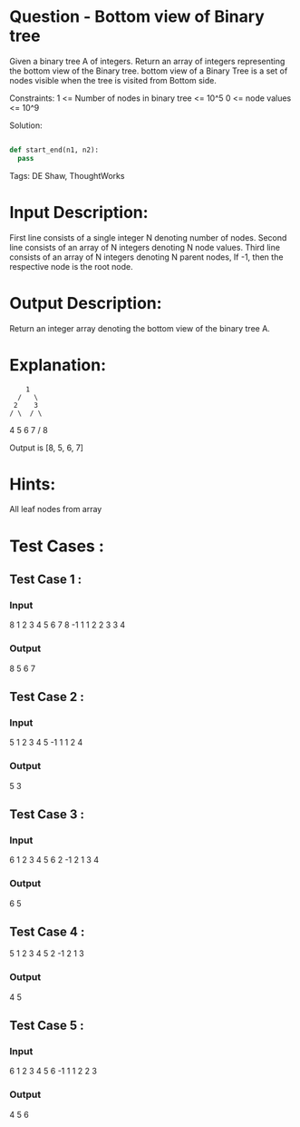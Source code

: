 # Question - Bottom view of Binary tree
Given a binary tree A of integers. Return an array of integers representing the bottom view of the Binary tree.
bottom view of a Binary Tree is a set of nodes visible when the tree is visited from Bottom side.

Constraints:
1 <= Number of nodes in binary tree <= 10^5
0 <= node values <= 10^9

Solution:

```python

def start_end(n1, n2):
  pass

```

Tags:
DE Shaw, ThoughtWorks

# Input Description:
First line consists of a single integer N denoting number of nodes.
Second line consists of an array of N integers denoting N node values.
Third line consists of an array of N integers denoting N parent nodes, If -1, then the respective node is the root node.

# Output Description:
Return an integer array denoting the bottom view of the binary tree A.

# Explanation:
        1
      /   \
     2    3
    / \  / \
   4   5 6  7
  /
 8 
 
Output is [8, 5, 6, 7]

# Hints:
All leaf nodes from array

# Test Cases :
## Test Case 1 :
### Input
8
1 2 3 4 5 6 7 8
-1 1 1 2 2 3 3 4
### Output
8 5 6 7


## Test Case 2 :
### Input
5
1 2 3 4 5
-1 1 1 2 4
### Output
5 3


## Test Case 3 :
### Input
6
1 2 3 4 5 6
2 -1 2 1 3 4 
### Output
6 5

## Test Case 4 :
5
1 2 3 4 5
2 -1 2 1 3 
### Output
4 5


## Test Case 5 :
### Input
6
1 2 3 4 5 6
-1 1 1 2 2 3
### Output
4 5 6
